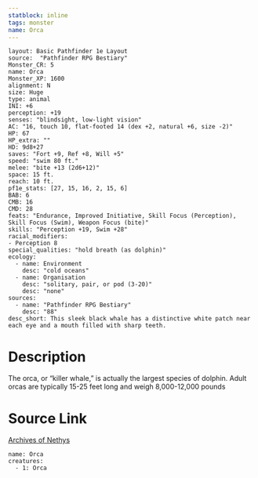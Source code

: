 ```yaml
---
statblock: inline
tags: monster
name: Orca
---
```

```statblock
layout: Basic Pathfinder 1e Layout
source:  "Pathfinder RPG Bestiary"
Monster_CR: 5
name: Orca
Monster_XP: 1600
alignment: N
size: Huge
type: animal
INI: +6
perception: +19
senses: "blindsight, low-light vision"
AC: "16, touch 10, flat-footed 14 (dex +2, natural +6, size -2)"
HP: 67
HP_extra: ""
HD: 9d8+27
saves: "Fort +9, Ref +8, Will +5"
speed: "swim 80 ft."
melee: "bite +13 (2d6+12)"
space: 15 ft.
reach: 10 ft.
pf1e_stats: [27, 15, 16, 2, 15, 6]
BAB: 6
CMB: 16
CMD: 28
feats: "Endurance, Improved Initiative, Skill Focus (Perception), Skill Focus (Swim), Weapon Focus (bite)"
skills: "Perception +19, Swim +28"
racial_modifiers:
- Perception 8
special_qualities: "hold breath (as dolphin)"
ecology:
  - name: Environment
    desc: "cold oceans"
  - name: Organisation
    desc: "solitary, pair, or pod (3-20)"
    desc: "none"
sources:
  - name: "Pathfinder RPG Bestiary"
    desc: "88"
desc_short: This sleek black whale has a distinctive white patch near each eye and a mouth filled with sharp teeth.
```
# Description
The orca, or “killer whale,” is actually the largest species of dolphin. Adult orcas are typically 15-25 feet long and weigh 8,000-12,000 pounds
# Source Link
[Archives of Nethys](https://aonprd.com/MonsterDisplay.aspx?ItemName=Orca)
```encounter-table
name: Orca
creatures:
  - 1: Orca
```
